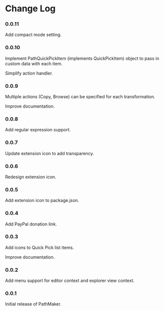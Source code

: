 # Change Log

### 0.0.11

Add compact mode setting.

### 0.0.10

Implement PathQuickPickItem (implements QuickPickItem) object to pass in custom data with each item.

Simplify action handler.

### 0.0.9

Multiple actions (Copy, Browse) can be specified for each transformation.

Improve documentation.

### 0.0.8

Add regular expression support.

### 0.0.7

Update extension icon to add transparency.

### 0.0.6

Redesign extension icon.

### 0.0.5

Add extension icon to package.json.

### 0.0.4

Add PayPal donation link.

### 0.0.3

Add icons to Quick Pick list items.

Improve documentation.

### 0.0.2

Add menu support for editor context and explorer view context.

### 0.0.1

Initial release of PathMaker.
